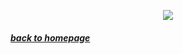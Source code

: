 <p align="center"> <img src="https://media.giphy.com/media/13ZHjidRzoi7n2/giphy.gif"/> </p>

##### [*back to homepage*](index.md)

